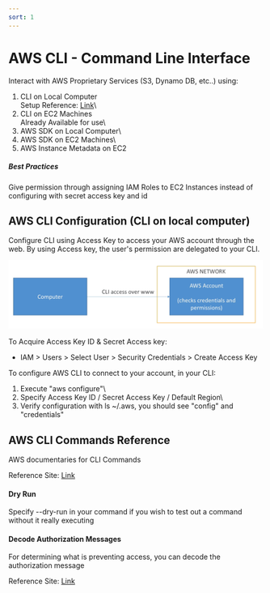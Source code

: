 ```yaml
---
sort: 1
---
```

# AWS CLI - Command Line Interface

Interact with AWS Proprietary Services (S3, Dynamo DB, etc..) using:

1) CLI on Local Computer\
Setup Reference: [Link](https://docs.aws.amazon.com/cli/latest/userguide/install-cliv2.html)\
2) CLI on EC2 Machines\
Already Available for use\
3) AWS SDK on Local Computer\
4) AWS SDK on EC2 Machines\
5) AWS Instance Metadata on EC2

##### Best Practices
Give permission through assigning IAM Roles to EC2 Instances instead of configuring with secret access key and id

## AWS CLI Configuration (CLI on local computer)

Configure CLI using Access Key to access your AWS account through the web. By using Access key, the user's permission are delegated to your CLI.

<p align=center>
  <img src="blob/aws-cli-pic1.PNG">
</p>

To Acquire Access Key ID & Secret Access key:
- IAM > Users > Select User > Security Credentials > Create Access Key

To configure AWS CLI to connect to your account, in your CLI:

1) Execute "aws configure"\
2) Specify Access Key ID / Secret Access Key / Default Region\
3) Verify configuration with ls ~/.aws, you should see "config" and "credentials"

## AWS CLI Commands Reference
AWS documentaries for CLI Commands

Reference Site: [Link](https://docs.aws.amazon.com/cli/latest/index.html)

#### Dry Run
Specify --dry-run in your command if you wish to test out a command without it really executing

#### Decode Authorization Messages

For determining what is preventing access, you can decode the authorization message

Reference Site: [Link](https://docs.aws.amazon.com/cli/latest/reference/sts/decode-authorization-message.html)
